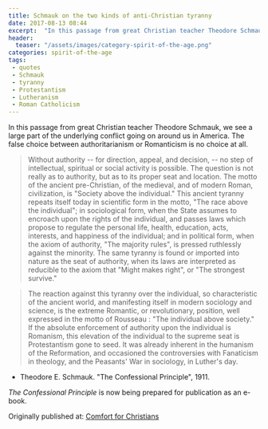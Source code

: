 ```yaml
---
title: Schmauk on the two kinds of anti-Christian tyranny 
date: 2017-08-13 08:44
excerpt:  "In this passage from great Christian teacher Theodore Schmauk, we see a large part of the underlying conflict going on around us in America.  The false choice between authoritarianism or Romanticism is no choice at all."
header:
  teaser: "/assets/images/category-spirit-of-the-age.png"
categories: spirit-of-the-age
tags:  
 - quotes
 - Schmauk
 - tyranny
 - Protestantism
 - Lutheranism
 - Roman Catholicism
---
```

In this passage from great Christian teacher Theodore Schmauk, we see a large part of the underlying conflict going on around us in America.  The false choice between authoritarianism or Romanticism is no choice at all.

>Without authority -- for direction, appeal, and decision, -- no step of intellectual, spiritual or social activity is possible. The question is not really as to authority, but as to its proper seat and location. The motto of the ancient pre-Christian, of the medieval, and of modern Roman, civilization, is "Society above the individual." This ancient tyranny repeats itself today in scientific form in the motto, "The race above the individual"; in sociological form, when the State assumes to encroach upon the rights of the individual, and passes laws which propose to regulate the personal life, health, education, acts, interests, and happiness of the individual; and in political form, when the axiom of authority, "The majority rules", is pressed ruthlessly against the minority. The same tyranny is found or imported into nature as the seat of authority, when its laws are interpreted as reducible to the axiom that "Might makes right", or "The strongest survive." 

>The reaction against this tyranny over the individual, so characteristic of the ancient world, and manifesting itself in modern sociology and science, is the extreme Romantic, or revolutionary, position, well expressed in the motto of Rousseau : "The individual above society." If the absolute enforcement of authority upon the individual is Romanism, this elevation of the individual to the supreme seat is Protestantism gone to seed. It was already inherent in the humanism of the Reformation, and occasioned the controversies with Fanaticism in theology, and the Peasants' War in sociology, in Luther's day. 
- Theodore E. Schmauk. "The Confessional Principle", 1911.

*The Confessional Principle* is now being prepared for publication as an e-book.  

<div>Originally published at: <a href='http://www.alecsatin.com'>Comfort for Christians</a></div>
